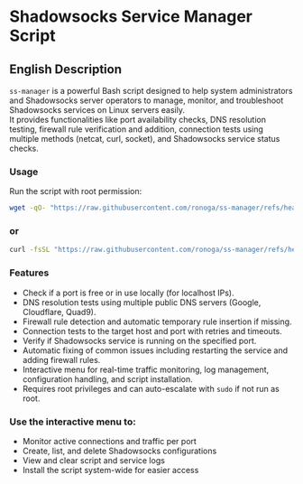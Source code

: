# Shadowsocks Service Manager Script

## English Description

`ss-manager` is a powerful Bash script designed to help system administrators and Shadowsocks server operators to manage, monitor, and troubleshoot Shadowsocks services on Linux servers easily.  
It provides functionalities like port availability checks, DNS resolution testing, firewall rule verification and addition, connection tests using multiple methods (netcat, curl, socket), and Shadowsocks service status checks.

### Usage

Run the script with root permission:  
```bash
wget -qO- "https://raw.githubusercontent.com/ronoga/ss-manager/refs/heads/main/ss_manager.sh" | sudo bash
```
### or
```bash
curl -fsSL "https://raw.githubusercontent.com/ronoga/ss-manager/refs/heads/main/ss_manager.sh" | sudo bash
```
### Features

- Check if a port is free or in use locally (for localhost IPs).  
- DNS resolution tests using multiple public DNS servers (Google, Cloudflare, Quad9).  
- Firewall rule detection and automatic temporary rule insertion if missing.  
- Connection tests to the target host and port with retries and timeouts.  
- Verify if Shadowsocks service is running on the specified port.  
- Automatic fixing of common issues including restarting the service and adding firewall rules.  
- Interactive menu for real-time traffic monitoring, log management, configuration handling, and script installation.  
- Requires root privileges and can auto-escalate with `sudo` if not run as root.

### Use the interactive menu to:
- Monitor active connections and traffic per port
- Create, list, and delete Shadowsocks configurations
- View and clear script and service logs
- Install the script system-wide for easier access
